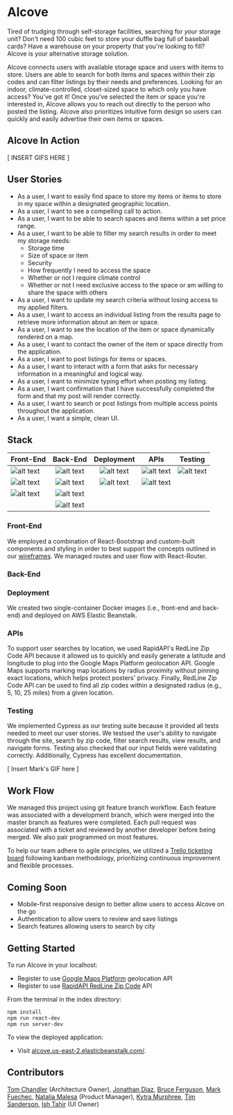 # Alcove

Tired of trudging through self-storage facilities, searching for _your_ storage unit?  Don't need 100 cubic feet to store your duffle bag full of baseball cards?  Have a warehouse on your property that you're looking to fill?  Alcove is your alternative storage solution.   

Alcove connects users with available storage space and users with items to store.  Users are able to search for both items and spaces within their zip codes and can filter listings by their needs and preferences.  Looking for an indoor, climate-controlled, closet-sized space to which only you have access?  You've got it!  Once you've selected the item or space you're interested in, Alcove allows you to reach out directly to the person who posted the listing.  Alcove also prioritizes intuitive form design so users can quickly and easily advertise their own items or spaces.

## Alcove In Action

[ INSERT GIFS HERE ]

## User Stories
* As a user, I want to easily find space to store my items or items to store in my space within a designated geographic location.
* As a user, I want to see a compelling call to action.
* As a user, I want to be able to search spaces and items within a set price range.
* As a user, I want to be able to filter my search results in order to meet my storage needs:
  + Storage time
  + Size of space or item
  + Security
  + How frequently I need to access the space
  + Whether or not I require climate control
  + Whether or not I need exclusive access to the space or am willing to share the space with others
* As a user, I want to update my search criteria without losing access to my applied filters.
* As a user, I want to access an individual listing from the results page to retrieve more information about an item or space.
* As a user, I want to see the location of the item or space dynamically rendered on a map.
* As a user, I want to contact the owner of the item or space directly from the application.
* As a user, I want to post listings for items or spaces.
* As a user, I want to interact with a form that asks for necessary information in a meaningful and logical way.
* As a user, I want to minimize typing effort when posting my listing.
* As a user, I want confirmation that I have successfully completed the form and that my post will render correctly.
* As a user, I want to search or post listings from multiple access points throughout the application.
* As a user, I want a simple, clean UI.

## Stack
| Front-End | Back-End | Deployment | APIs | Testing |
| ----- |:-----:| :-----:| :-----: | :-----: |
| ![alt text](https://raw.githubusercontent.com/hratx-blue-ocean/Alcove/master/client/dist/assets/stack_images/react.png "React") | ![alt text](https://raw.githubusercontent.com/hratx-blue-ocean/Alcove/master/client/dist/assets/stack_images/nodejs.png "Node.js") | ![alt text](https://raw.githubusercontent.com/hratx-blue-ocean/Alcove/master/client/dist/assets/stack_images/docker.png "Docker") | ![alt text](https://raw.githubusercontent.com/hratx-blue-ocean/Alcove/master/client/dist/assets/stack_images/rapid-api.png "RapidAPI") | ![alt text](https://raw.githubusercontent.com/hratx-blue-ocean/Alcove/master/client/dist/assets/stack_images/cypress.png "Cypress")|
| ![alt text](https://raw.githubusercontent.com/hratx-blue-ocean/Alcove/master/client/dist/assets/stack_images/react-router.png "React-Router")   | ![alt text](https://raw.githubusercontent.com/hratx-blue-ocean/Alcove/master/client/dist/assets/stack_images/expressjs.png "Express")      |   ![alt text](https://raw.githubusercontent.com/hratx-blue-ocean/Alcove/master/client/dist/assets/stack_images/elastic-beanstalk.png "AWS Elastic Beanstalk") |![alt text](https://raw.githubusercontent.com/hratx-blue-ocean/Alcove/master/client/dist/assets/stack_images/google-maps.png "Google Maps")
| ![alt text](https://raw.githubusercontent.com/hratx-blue-ocean/Alcove/master/client/dist/assets/stack_images/react-bootstrap.jpg "React-Bootstrap") | ![alt text](https://raw.githubusercontent.com/hratx-blue-ocean/Alcove/master/client/dist/assets/stack_images/mongodb.png "MongoDB") |
||![alt text](https://raw.githubusercontent.com/hratx-blue-ocean/Alcove/master/client/dist/assets/stack_images/mongoose.png "Mongoose") |
### Front-End
We employed a combination of React-Bootstrap and custom-built components and styling in order to best support the concepts outlined in our [wireframes](https://www.figma.com/file/oPlN0A0VpoUCKzjDIoo33W/Alcove?node-id=0%3A1).  We managed routes and user flow with React-Router.
### Back-End
### Deployment
We created two single-container Docker images (i.e., front-end and back-end) and deployed on AWS Elastic Beanstalk.
### APIs
To support user searches by location, we used RapidAPI's RedLine Zip Code API because it allowed us to quickly and easily generate a latitude and longitude to plug into the Google Maps Platform geolocation API.  Google Maps supports marking map locations by radius proximity without pinning exact locations, which helps protect posters' privacy.  Finally, RedLine Zip Code API can be used to find all zip codes within a designated radius (e.g., 5, 10, 25 miles) from a given location.
### Testing
We implemented Cypress as our testing suite because it provided all tests needed to meet our user stories.  We testsed the user's ability to navigate through the site, search by zip code, filter search results, view results, and navigate forms.  Testing also checked that our input fields were validating correctly.  Additionally, Cypress has excellent documentation.

[ Insert Mark's GIF here ]

## Work Flow
We managed this project using git feature branch workflow.  Each feature was associated with a development branch, which were merged into the master branch as features were completed.  Each pull request was associated with a ticket and reviewed by another developer before being merged.  We also pair programmed on most features.

To help our team adhere to agile principles, we utilized a [Trello ticketing board](https://trello.com/b/fhb0HIhp/alcove) following kanban methodology, prioritizing continuous improvement and flexible processes.

## Coming Soon
* Mobile-first responsive design to better allow users to access Alcove on the go
* Authentication to allow users to review and save listings
* Search features allowing users to search by city

## Getting Started
To run Alcove in your localhost:
* Register to use [Google Maps Platform](https://developers.google.com/maps/documentation/javascript/get-api-key) geolocation API
* Register to use [RapidAPI RedLine Zip Code](https://rapidapi.com/redline/api/redline-zipcode/) API

From the terminal in the index directory:
```
npm install
npm run react-dev
npm run server-dev
```

To view the deployed application:
* Visit [alcove.us-east-2.elasticbeanstalk.com/](alcove.us-east-2.elasticbeanstalk.com/).

## Contributors
[Tom Chandler](https://github.com/tmchandler) (Architecture Owner), [Jonathan Diaz](https://github.com/JCDiaz1201), [Bruce Ferguson](https://github.com/bruceferguson3), [Mark Fuechec](https://github.com/mfuechec), [Natalia Malesa](https://github.com/nmalesa) (Product Manager), [Kytra Murphree](https://github.com/KytraScript), [Tim Sanderson](https://github.com/timsand), [Ish Tahir](https://github.com/ishtahir) (UI Owner)
